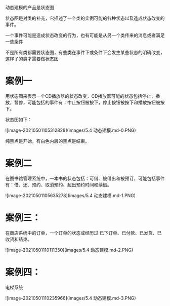 动态建模的产品是状态图

状态图是对类的补充，它描述了一个类的实例可能的各种状态以及造成状态改变的事件。

一个事件可能是造成状态改变的行为，也有可能是从另一个类传来的消息或者满足一些条件

不是所有类都需要状态图，有些类在事件下或条件下会发生某些状态的明确改变，这样子的类才需要做状态图

# 案例一

用状态图来表示一个CD播放器的状态改变，CD播放器可能的状态包括停止，播放，暂停，可能包括的事件有：中止按钮被按下，停止按钮被按下和播放按钮被按下。

状态图如下：

![image-20210501105312828](images/5.4 动态建模.md-0.PNG)

纯黑点是开始，有白色内层的黑点是结束。

# 案例二

 在图书馆管理系统中，一本书的状态包括：可借、被借出和被预订，可能包括事件有：借、还、预约、取消预约、超出预约时间和续借。

![image-20210501105635278](images/5.4 动态建模.md-1.PNG)

# 案例三：

在商店系统中的订单，一个订单的状态或经历过 已下订单、已付款、已发货、已收货和结束。

![image-20210501110111350](images/5.4 动态建模.md-2.PNG)

# 案例四：

电梯系统

![image-20210501110235966](images/5.4 动态建模.md-3.PNG)